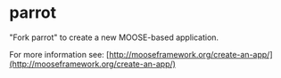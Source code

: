 parrot
=====

"Fork parrot" to create a new MOOSE-based application.

For more information see: [http://mooseframework.org/create-an-app/](http://mooseframework.org/create-an-app/)
